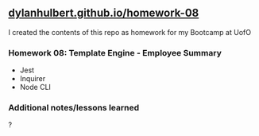 ## [dylanhulbert.github.io/homework-08](https://dylanhulbert.github.io/homework-08)
I created the contents of this repo as homework for my Bootcamp at UofO
### Homework 08: Template Engine - Employee Summary
* Jest
* Inquirer
* Node CLI
### Additional notes/lessons learned
?
